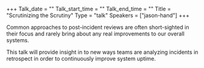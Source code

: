 +++
Talk_date = ""
Talk_start_time = ""
Talk_end_time = ""
Title = "Scrutinizing the Scrutiny"
Type = "talk"
Speakers = ["jason-hand"]
+++

Common approaches to post-incident reviews are often short-sighted in their focus and rarely bring about any real improvements to our overall systems. 

This talk will provide insight in to new ways teams are analyzing incidents in retrospect in order to continuously improve system uptime.
